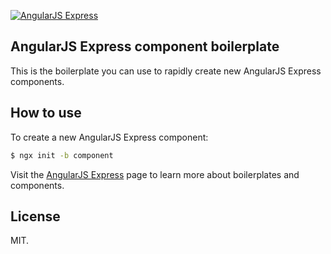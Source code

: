 [![AngularJS Express](http://i.imgur.com/nTj9QgN.png)](https://github.com/angular-express/angular-express)

## AngularJS Express component boilerplate

This is the boilerplate you can use to rapidly create new AngularJS Express components.

## How to use

To create a new AngularJS Express component:

```bash
$ ngx init -b component
```

Visit the [AngularJS Express](https://github.com/angular-express/angular-express) page to learn more about boilerplates and components.

## License

MIT.